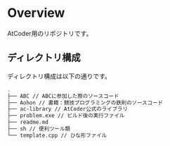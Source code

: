 # Overview

AtCoder用のリポジトリです。

## ディレクトリ構成

ディレクトリ構成は以下の通りです。

```bash
.
├── ABC // ABCに参加した際のソースコード
├── Aohon // 書籍：競技プログラミングの鉄則のソースコード
├── ac-library // AtCoder公式のライブラリ
├── problem.exe // ビルド後の実行ファイル
├── readme.md
├── sh // 便利ツール類
└── template.cpp // ひな形ファイル
```
